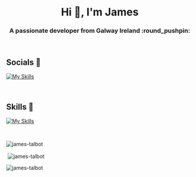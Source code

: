 <h1 align="center">Hi 👋, I'm James</h1>
<h3 align="center">A passionate developer from Galway Ireland :round_pushpin: </h3>

<br>

## Socials :calling:
<p align="left">

<a href="[https://www.Google.com](https://www.linkedin.com/in/james-talbot-453b5a203/)">[![My Skills](https://skillicons.dev/icons?i=linkedin)](https://skillicons.dev)</a>
</p>

<br>

## Skills :seedling:
[![My Skills](https://skillicons.dev/icons?i=html,css,cs,dotnet,bootstrap,postgres)](https://skillicons.dev)

<br>

<p><img align="center" src="https://github-readme-stats.vercel.app/api/top-langs?username=james-talbot&show_icons=true&locale=en&layout=compact" alt="james-talbot" /></p>

<p>&nbsp;<img align="center" src="https://github-readme-stats.vercel.app/api?username=james-talbot&show_icons=true&locale=en" alt="james-talbot" /></p>

<p><img align="center" src="https://github-readme-streak-stats.herokuapp.com/?user=james-talbot&" alt="james-talbot" /></p>
